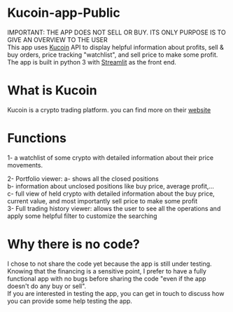 # Kucoin-app-Public
IMPORTANT: THE APP DOES NOT SELL OR BUY. ITS ONLY PURPOSE IS TO GIVE AN OVERVIEW TO THE USER <br>
This app uses [Kucoin](https://www.kucoin.com/) API to display helpful information about profits, sell & buy orders, price tracking "watchlist", and sell price to make some profit.<br>
The app is built in python 3 with [Streamlit](https://streamlit.io/) as the front end.

# What is Kucoin
Kucoin is a crypto trading platform. you can find more on their [website](https://www.kucoin.com/)

# Functions
1- a watchlist of some crypto with detailed information about their price movements. <br>

2- Portfolio viewer:
    a- shows all the closed positions <br>
    b- information about unclosed positions like buy price, average profit,...<br>
    c- full view of held crypto with detailed information about the buy price, current value, and most importantly sell price to make some profit <br>
3- Full trading history viewer: allows the user to see all the operations and apply some helpful filter to customize the searching <br>

# Why there is no code?
I chose to not share the code yet because the app is still under testing. Knowing that the financing is a sensitive point, I prefer to have a fully functional app with no bugs before sharing the code "even if the app doesn't do any buy or sell".<br>
If you are interested in testing the app, you can get in touch to discuss how you can provide some help testing the app.
